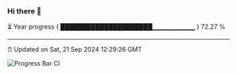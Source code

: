 ### Hi there 👋

⏳ Year progress { █████████████████████▁▁▁▁▁▁▁▁▁ } 72.27 %

---

⏰ Updated on Sat, 21 Sep 2024 12:29:26 GMT

![Progress Bar CI](https://github.com/liununu/liununu/workflows/Progress%20Bar%20CI/badge.svg)
